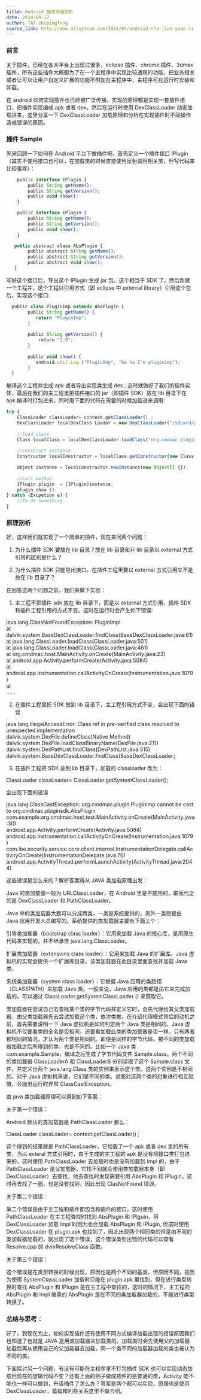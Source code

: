 ```yaml
---
title: Android 插件原理剖析
date: 2014-04-17
author: TAT.zhipingfeng
source_link: http://www.alloyteam.com/2014/04/android-cha-jian-yuan-li-pou-xi/
---
```


<!-- {% raw %} - for jekyll -->

### 前言

关于插件，已经在各大平台上出现过很多，eclipse 插件、chrome 插件、3dmax 插件，所有这些插件大概都为了在一个主程序中实现比较通用的功能，把业务相关或者让可以让用户自定义扩展的功能不附加在主程序中，主程序可在运行时安装和卸载。

在 android 如何实现插件也已经被广泛传播，实现的原理都是实现一套插件接口，把插件实现编成 apk 或者 dex，然后在运行时使用 DexClassLoader 动态加载进来，这里分享一下 DexClassLoader 加载原理和分析在实现插件时不同操作造成错误的原因。

### 插件 Sample

先来回顾一下如何在 Android 平台下做插件吧，首先定义一个插件接口 IPlugin（其实不使用接口也可以，在加载类的时候直接使用反射调用相关类，但写代码来比较蛋疼）：

```javascript
    public interface IPlugin {
        public String getName();
        public String getVersion();
        public void show();
    }
```

```javascript
    public interface IPlugin {
        public String getName();
        public String getVersion();
        public void show();
    }
```

```javascript
   public abstract class AbsPlugin {
        public abstract String getName();
        public abstract String getVersion();
        public abstract void show();
   }
```

写好这个接口后，导出这个 IPlugin 生成 jar 包，这个相当于 SDK 了，然后新建一个工程并，这个工程以引用方式（即 eclipse 中 external library）引用这个包后，实现这个接口:

```javascript
  public class PluginImp extends AbsPlugin {
        public String getName() {
           return "PluginImp";
        }
 
        public String getVersion() {
            return "1.0";
        }
 
        public void show() {
           android.util.Log.("PluginImp", "ha ha I'm pluginimp");
        }
  }
```

编译这个工程并生成 apk 或者导出实现类生成 dex , 这时就做好了我们的插件实体，最后在我们的主工程里把插件接口的 jar（即插件 SDK）放在 lib 目录下在 apk 编译时打包进来，同时用下面的代码在需要的时候加载进来调用:

```javascript
try {    
    ClassLoader classLoader= context.getClassLoader() ; 
    DexClassLoader localDexClass Loader = new DexClassLoader("/sdcard/plugin.apk", dexoutputpath, null ,classLoader) ;  
 
    //load class
    Class localClass = localDexClassLoader.loadClass("org.cmdmac.plugin.PluginImpl");
 
    //construct instance
    Constructor localConstructor = localClass.getConstructor(new Class[] {});  
 
    Object instance = localConstructor.newInstance(new Object[] {});  
 
    //call method
    IPlugin plugin  = (IPlugin)instance;
    plugin.show ();
} catch (Excpetion e) {
    //To do something
}
```

### 原理剖析

好，这样我们就实现了一个简单的插件，现在来问两个问题：

1. 为什么插件 SDK 要放在 lib 目录？放在 lib 目录和非 lib 目录以 external 方式引用的区别是什么？

2. 为什么插件 SDK 只能导出接口，在插件工程里要以 external 方式引用又不是放在 lib 目录了？

在回答这两个问题之前，我们来做下实验：

1. 主工程不把插件 sdk 放在 lib 目录下，而是以 external 方式引用，插件 SDK 和插件工程引用的方式不变。这时在运行时会产生如下错误:

java.lang.ClassNotFoundException: PluginImpl  
at dalvik.system.BaseDexClassLoader.findClass(BaseDexClassLoader.java:61)  
at java.lang.ClassLoader.loadClass(ClassLoader.java:501)  
at java.lang.ClassLoader.loadClass(ClassLoader.java:461)  
at org.cmdmac.host.MainActivity.onCreate(MainActivity.java:23)  
at android.app.Activity.performCreate(Activity.java:5084)  
at android.app.Instrumentation.callActivityOnCreate(Instrumentation.java:1079)  
at  
......

2. 在插件工程里把 SDK 放到 lib 目录下，主工程引用方式不变，会出现下面的错误

java.lang.IllegalAccessError: Class ref in pre-verified class resolved to unexpected implementation  
dalvik.system.DexFile.defineClass(Native Method)  
dalvik.system.DexFile.loadClassBinaryName(DexFile.java:211)  
dalvik.system.DexPathList.findClass(DexPathList.java:315)  
dalvik.system.BaseDexClassLoader.findClass(BaseDexClassLoader.j

3. 在插件工程把 SDK 放到 lib 目录下，加载的 classloader 改为：

 ClassLoader classLoader= ClassLoader.getSystemClassLoader(); 

会出现下面的错误

java.lang.ClassCastException: org.cmdmac.plugin.PluginImp cannot be cast to org.cmdmac.pluginsdk.AbsPlugin  
com.example.org.cmdmac.host.test.MainActivity.onCreate(MainActivity.java:30)  
android.app.Activity.performCreate(Activity.java:5084)  
android.app.Instrumentation.callActivityOnCreate(Instrumentation.java:1079)  
com.lbe.security.service.core.client.internal.InstrumentationDelegate.callActivityOnCreate(InstrumentationDelegate.java:76)  
android.app.ActivityThread.performLaunchActivity(ActivityThread.java:2044)

这些错误是怎么来的？解析答案得从 JAVA 类加载原理出发：

Java 的类加载器一般为 URLClassLoader，在 Android 里是不能用的，取而代之的是 DexClassLoader 和 PathClassLoader。

Java 中的类加载器大致可以分成两类，一类是系统提供的，另外一类则是由 Java 应用开发人员编写的。系统提供的类加载器主要有下面三个：

引导类加载器（bootstrap class loader）：它用来加载 Java 的核心库，是用原生代码来实现的，并不继承自 java.lang.ClassLoader。

扩展类加载器（extensions class loader）：它用来加载 Java 的扩展库。Java 虚拟机的实现会提供一个扩展库目录。该类加载器在此目录里面查找并加载 Java 类。

系统类加载器（system class loader）：它根据 Java 应用的类路径（CLASSPATH）来加载 Java 类。一般来说，Java 应用的类都是由它来完成加载的。可以通过 ClassLoader.getSystemClassLoader () 来获取它。

类加载器在尝试自己去查找某个类的字节代码并定义它时，会先代理给其父类加载器，由父类加载器先去尝试加载这个类，依次类推。在介绍代理模式背后的动机之前，首先需要说明一下 Java 虚拟机是如何判定两个 Java 类是相同的。Java 虚拟机不仅要看类的全名是否相同，还要看加载此类的类加载器是否一样。只有两者都相同的情况，才认为两个类是相同的。即便是同样的字节代码，被不同的类加载器加载之后所得到的类，也是不同的。比如一个 Java 类 com.example.Sample，编译之后生成了字节代码文件 Sample.class。两个不同的类加载器 ClassLoaderA 和 ClassLoaderB 分别读取了这个 Sample.class 文件，并定义出两个 java.lang.Class 类的实例来表示这个类。这两个实例是不相同的。对于 Java 虚拟机来说，它们是不同的类。试图对这两个类的对象进行相互赋值，会抛出运行时异常 ClassCastException。

由 java 类加载器原理可以得到如下答案：

关于第一个错误：

Android 默认的类加载器是 PathClassLoader 那么：

ClassLoader classLoader= context.getClassLoader() ;

这个得到的结果就是 PathClassLoader，它加载了一个 apk 或者 dex 里的所有类，当以 exteral 方式引用时，由于生成的主工程的 apk 是没有把接口类打包进来的，这时使用 PathClassLoader 去加载时也是没有加载到 Impl 的，由于 PathClassLoader 是父加载器，它找不到就会使用类加载器本身（即 DexClassLoader）去查找，他去查找时发现需要引用 AbsPlugin 和 IPlugin，这时再去找了一圈，也是没有找到，因此出现 ClasNotFound 错误。

关于第二个错误：

第二个错误是由于主工程和插件都包含和插件的接口，这时使用 PathClassLoader 在主工程查找时找到 AbsPlugin 和 IPlguin，用 DexClassLoader 加载 Impl 时因为也会加载 AbsPlugin 和 IPlugin, 但这时使用 DexClassLoader 在 plugin.apk 也找到了，因此出现两个相同类的但是由不同的类加载器加载的，就出现了这个错误，这个错误类型出错的代码可以查看 Resolve.cpp 的 dvmResolveClass 函数。

关于第三个错误：

这个错误是在类型转换的时候出现，原因也是两个不同的基类，但原因不同，是因为使用 SystemClassLoader 加载时只能在 plugin.apk 里找到，但在进行类型转换时查找 AbsPlugin 和 IPlugin 是在主工程中查找的，这时的情况下，主工程的 AbsPlugin 和 Impl 继承的 AbsPlugin 是在不同的类加载器加载的，不能进行类型转换了。

### 总结与思考：

好了，到现在为止，如何实现插件还有使用不同方式编译加载出现的错误原因我们也知道了也就是 JAVA 是用类加载器来加载类的，加载类时会先使用父的加载器加载后再从使用自己的父加载器去加载，同一个类不同的加载器加载的类也被认为不同的类。

下面探讨另一个问题，有没有可能在主程序里不打包插件 SDK 也可以实现动态加载但现在的逻辑代码不变？还有上面的例子做成插件的是普通的类，Activity 能不能也一样可以做到，升级插件了怎么办？答案是两个都可以实现，原理也是使用 DexClassLoader，篇幅和利益关系这里不做介绍。

<!-- {% endraw %} - for jekyll -->